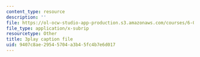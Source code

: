```yaml
---
content_type: resource
description: ''
file: https://ol-ocw-studio-app-production.s3.amazonaws.com/courses/6-004-computation-structures-spring-2017/9407c8ae29545704a3b45fc4b7e6d017_4fTOrb1yBFU.vtt
file_type: application/x-subrip
resourcetype: Other
title: 3play caption file
uid: 9407c8ae-2954-5704-a3b4-5fc4b7e6d017
---
```

